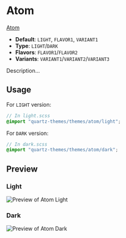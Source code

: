 # Atom

[Atom](#)

- **Default**: `LIGHT`, `FLAVOR1`, `VARIANT1`
- **Type**: `LIGHT`/`DARK`
- **Flavors**: `FLAVOR1`/`FLAVOR2`
- **Variants**: `VARIANT1`/`VARIANT2`/`VARIANT3`

Description...

## Usage

For `LIGHT` version:

```scss
// In light.scss
@import "quartz-themes/themes/atom/light";
```

For `DARK` version:

```scss
// In dark.scss
@import "quartz-themes/themes/atom/dark";
```

## Preview

### Light

![Preview of Atom Light](preview-light.png)

### Dark

![Preview of Atom Dark](preview-dark.png)

